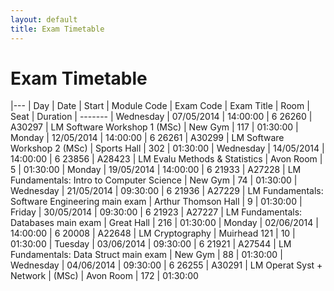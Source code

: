 ```yaml
---
layout: default
title: Exam Timetable
---
```


# Exam Timetable

|---
| Day | Date | Start | Module Code | Exam Code | Exam Title | Room | Seat | Duration
| -------
| Wednesday | 07/05/2014 | 14:00:00 | 6 26260 | A30297 | LM Software Workshop 1 (MSc) | New Gym | 117 | 01:30:00
| Monday | 12/05/2014 | 14:00:00 | 6 26261 | A30299 | LM Software Workshop 2 (MSc) | Sports Hall | 302 | 01:30:00
| Wednesday | 14/05/2014 | 14:00:00 | 6 23856 | A28423 | LM Evalu Methods & Statistics | Avon Room | 5 | 01:30:00
| Monday | 19/05/2014 | 14:00:00 | 6 21933 | A27228 | LM Fundamentals: Intro to Computer Science | New Gym | 74 | 01:30:00
| Wednesday | 21/05/2014 | 09:30:00 | 6 21936 | A27229 | LM Fundamentals: Software Engineering main exam | Arthur Thomson Hall | 9 | 01:30:00
| Friday | 30/05/2014 | 09:30:00 | 6 21923 | A27227 | LM Fundamentals: Databases main exam | Great Hall | 216 | 01:30:00
| Monday | 02/06/2014 | 14:00:00 | 6 20008 | A22648 | LM Cryptography | Muirhead 121 | 10 | 01:30:00
| Tuesday | 03/06/2014 | 09:30:00 | 6 21921 | A27544 | LM Fundamentals: Data Struct main exam | New Gym | 88 | 01:30:00
| Wednesday | 04/06/2014 | 09:30:00 | 6 26255 | A30291 | LM Operat Syst + Network 
| (MSc) | Avon Room | 172 | 01:30:00

<!-- vim : fo-=
Created  : Thu 08 May 2014 06:32 pm
Modified : Thu 08 May 2014 06:33 pm
-->
